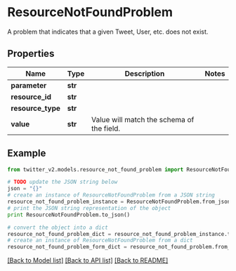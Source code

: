 # ResourceNotFoundProblem

A problem that indicates that a given Tweet, User, etc. does not exist.

## Properties
Name | Type | Description | Notes
------------ | ------------- | ------------- | -------------
**parameter** | **str** |  | 
**resource_id** | **str** |  | 
**resource_type** | **str** |  | 
**value** | **str** | Value will match the schema of the field. | 

## Example

```python
from twitter_v2.models.resource_not_found_problem import ResourceNotFoundProblem

# TODO update the JSON string below
json = "{}"
# create an instance of ResourceNotFoundProblem from a JSON string
resource_not_found_problem_instance = ResourceNotFoundProblem.from_json(json)
# print the JSON string representation of the object
print ResourceNotFoundProblem.to_json()

# convert the object into a dict
resource_not_found_problem_dict = resource_not_found_problem_instance.to_dict()
# create an instance of ResourceNotFoundProblem from a dict
resource_not_found_problem_form_dict = resource_not_found_problem.from_dict(resource_not_found_problem_dict)
```
[[Back to Model list]](../README.md#documentation-for-models) [[Back to API list]](../README.md#documentation-for-api-endpoints) [[Back to README]](../README.md)


